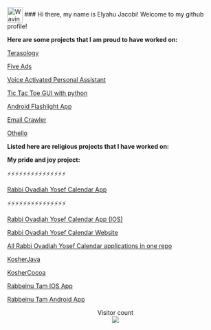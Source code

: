 <img align=center src="https://user-images.githubusercontent.com/26017543/213809353-c908d93c-3dff-4694-9d13-e0e5cbdb879c.png" alt="Waving Hand" width="36" height="36" />
### Hi there, my name is Elyahu Jacobi! Welcome to my github profile!

<b>Here are some projects that I am proud to have worked on:</b>

<a href="https://github.com/Elyahu41/Terasology/tree/develop">Terasology</a>

<a href="https://github.com/Elyahu41/FiveAds">Five Ads</a>

<a href="https://github.com/Elyahu41/VoiceActivatedPersonalAssistant">Voice Activated Personal Assistant</a>

<a href="https://github.com/Elyahu41/Tic-Tac-Toe">Tic Tac Toe GUI with python</a>

<a href="https://github.com/Elyahu41/AndroidFlashlightApp">Android Flashlight App</a>

<a href="https://github.com/Elyahu41/EmailCrawler">Email Crawler</a>

<a href="https://github.com/Elyahu41/Othello">Othello</a>

<b>Listed here are religious projects that I have worked on:</b>

<b>My pride and joy project:</b>

⚡⚡⚡⚡⚡⚡⚡⚡⚡⚡⚡⚡⚡⚡⚡

<a href="https://github.com/Elyahu41/RabbiOvadiahYosefCalendarApp">Rabbi Ovadiah Yosef Calendar App</a>

⚡⚡⚡⚡⚡⚡⚡⚡⚡⚡⚡⚡⚡⚡⚡

<a href="https://github.com/Elyahu41/RabbiOvadiahYosefCalendarIOSApp">Rabbi Ovadiah Yosef Calendar App (IOS)</a>

<a href="https://github.com/Elyahu41/Elyahu41.github.io/tree/master/RabbiOvadiahYosefCalendar">Rabbi Ovadiah Yosef Calendar Website</a>

<a href="https://github.com/Elyahu41/RabbiOvadiahYosefZmanimApps">All Rabbi Ovadiah Yosef Calendar applications in one repo</a>

<a href="https://github.com/Elyahu41/zmanim">KosherJava</a>

<a href="https://github.com/Elyahu41/KosherCocoa">KosherCocoa</a>

<a href="https://github.com/Elyahu41/Rabbeinu-Tam-IOS-App">Rabbeinu Tam IOS App</a>

<a href="https://github.com/Elyahu41/Rabbeinu-Tam-Android-App">Rabbeinu Tam Android App</a>

<p align="center"> 
  Visitor count<br>
  <img src="https://profile-counter.glitch.me/insolitum/count.svg" />
</p>

<!--
**Elyahu41/Elyahu41** is a ✨ _special_ ✨ repository because its `README.md` (this file) appears on your GitHub profile.

Here are some ideas to get you started:

- 🔭 I’m currently working on ...
- 🌱 I’m currently learning ...
- 👯 I’m looking to collaborate on ...
- 🤔 I’m looking for help with ...
- 💬 Ask me about ...
- 📫 How to reach me: ...
- 😄 Pronouns: ...
- ⚡ Fun fact: ...
-->


